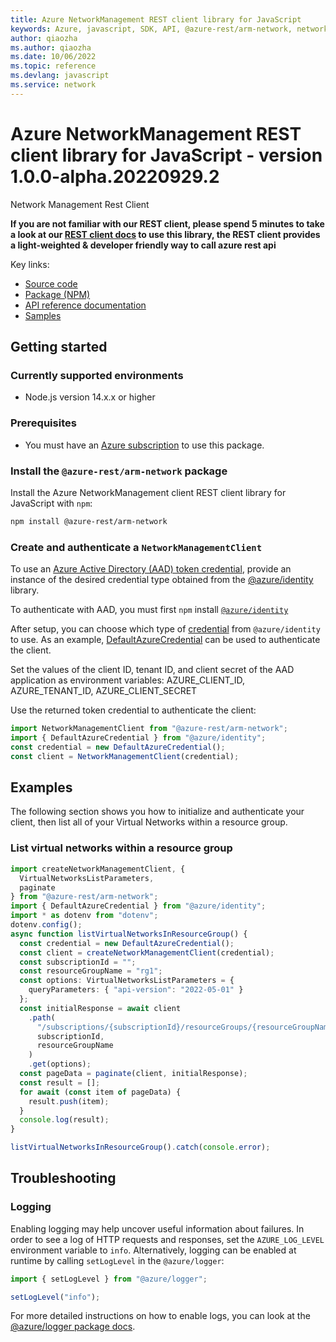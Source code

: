 ```yaml
---
title: Azure NetworkManagement REST client library for JavaScript
keywords: Azure, javascript, SDK, API, @azure-rest/arm-network, network
author: qiaozha
ms.author: qiaozha
ms.date: 10/06/2022
ms.topic: reference
ms.devlang: javascript
ms.service: network
---
```

# Azure NetworkManagement REST client library for JavaScript - version 1.0.0-alpha.20220929.2 


Network Management Rest Client

**If you are not familiar with our REST client, please spend 5 minutes to take a look at our [REST client docs](https://github.com/Azure/azure-sdk-for-js/blob/main/documentation/rest-clients.md) to use this library, the REST client provides a light-weighted & developer friendly way to call azure rest api**

Key links:

- [Source code](https://github.com/Azure/azure-sdk-for-js/tree/main/sdk/network/arm-network-rest)
- [Package (NPM)](https://www.npmjs.com/package/@azure-rest/arm-network)
- [API reference documentation](/javascript/api/@azure-rest/arm-network?view=azure-node-preview)
- [Samples](https://github.com/Azure-Samples/azure-samples-js-management)

## Getting started

### Currently supported environments

- Node.js version 14.x.x or higher

### Prerequisites

- You must have an [Azure subscription](https://azure.microsoft.com/free/) to use this package.

### Install the `@azure-rest/arm-network` package

Install the Azure NetworkManagement client REST client library for JavaScript with `npm`:

```bash
npm install @azure-rest/arm-network
```

### Create and authenticate a `NetworkManagementClient`

To use an [Azure Active Directory (AAD) token credential](https://github.com/Azure/azure-sdk-for-js/blob/main/sdk/identity/identity/samples/AzureIdentityExamples.md#authenticating-with-a-pre-fetched-access-token),
provide an instance of the desired credential type obtained from the
[@azure/identity](https://github.com/Azure/azure-sdk-for-js/tree/main/sdk/identity/identity#credentials) library.

To authenticate with AAD, you must first `npm` install [`@azure/identity`](https://www.npmjs.com/package/@azure/identity) 

After setup, you can choose which type of [credential](https://github.com/Azure/azure-sdk-for-js/tree/main/sdk/identity/identity#credentials) from `@azure/identity` to use.
As an example, [DefaultAzureCredential](https://github.com/Azure/azure-sdk-for-js/tree/main/sdk/identity/identity#defaultazurecredential)
can be used to authenticate the client.

Set the values of the client ID, tenant ID, and client secret of the AAD application as environment variables:
AZURE_CLIENT_ID, AZURE_TENANT_ID, AZURE_CLIENT_SECRET

Use the returned token credential to authenticate the client:

```typescript
import NetworkManagementClient from "@azure-rest/arm-network";
import { DefaultAzureCredential } from "@azure/identity";
const credential = new DefaultAzureCredential();
const client = NetworkManagementClient(credential);
```

## Examples

The following section shows you how to initialize and authenticate your client, then list all of your Virtual Networks within a resource group.
### List virtual networks within a resource group

```typescript
import createNetworkManagementClient, {
  VirtualNetworksListParameters,
  paginate
} from "@azure-rest/arm-network";
import { DefaultAzureCredential } from "@azure/identity";
import * as dotenv from "dotenv";
dotenv.config();
async function listVirtualNetworksInResourceGroup() {
  const credential = new DefaultAzureCredential();
  const client = createNetworkManagementClient(credential);
  const subscriptionId = "";
  const resourceGroupName = "rg1";
  const options: VirtualNetworksListParameters = {
    queryParameters: { "api-version": "2022-05-01" }
  };
  const initialResponse = await client
    .path(
      "/subscriptions/{subscriptionId}/resourceGroups/{resourceGroupName}/providers/Microsoft.Network/virtualNetworks",
      subscriptionId,
      resourceGroupName
    )
    .get(options);
  const pageData = paginate(client, initialResponse);
  const result = [];
  for await (const item of pageData) {
    result.push(item);
  }
  console.log(result);
}

listVirtualNetworksInResourceGroup().catch(console.error);
```

## Troubleshooting

### Logging

Enabling logging may help uncover useful information about failures. In order to see a log of HTTP requests and responses, set the `AZURE_LOG_LEVEL` environment variable to `info`. Alternatively, logging can be enabled at runtime by calling `setLogLevel` in the `@azure/logger`:

```javascript
import { setLogLevel } from "@azure/logger";

setLogLevel("info");
```

For more detailed instructions on how to enable logs, you can look at the [@azure/logger package docs](https://github.com/Azure/azure-sdk-for-js/tree/main/sdk/core/logger).

